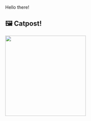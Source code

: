 Hello there!



## 🖼️ Catpost!

<sub>
    <img src="https://cdn2.thecatapi.com/images/8KNzClLX4.jpg" height="256">
</sub>

